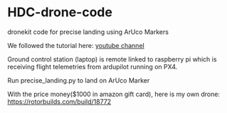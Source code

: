 # HDC-drone-code
dronekit code for precise landing using ArUco Markers

We followed the tutorial here:
[youtube channel](https://www.youtube.com/watch?v=TFDWs_DG2QY&index=2&list=PLuteWQUGtU9BcXXr3jCG00uVXFwQJkLRa)

Ground control station (laptop) is remote linked to raspberry pi which is receiving flight telemetries from ardupilot running on PX4.

Run precise_landing.py to land on ArUco Marker

With the price money($1000 in amazon gift card), here is my own drone: https://rotorbuilds.com/build/18772
